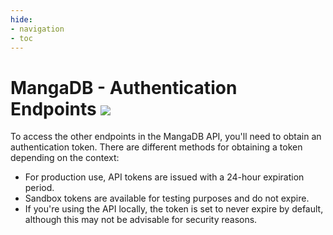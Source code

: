 ```yaml
---
hide:
- navigation
- toc
---
```


# MangaDB - Authentication Endpoints <img src="https://img.shields.io/badge/Version-1.0.0-blue">

To access the other endpoints in the MangaDB API, you'll need to obtain an authentication token. There are different methods for obtaining a token depending on the context:

- For production use, API tokens are issued with a 24-hour expiration period.
- Sandbox tokens are available for testing purposes and do not expire.
- If you're using the API locally, the token is set to never expire by default, although this may not be advisable for security reasons.

<swagger-ui src="/Authentication/openapi.yml"/>